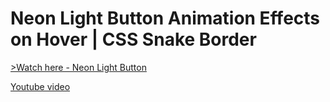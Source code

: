 # Neon Light Button Animation Effects on Hover | CSS Snake Border

<a href="https://viktoriya-druzhkova.github.io/Neon_Light_Button_Animation_Effects_on_Hover_CSS_Snake_Border/">>Watch here - Neon Light Button</a>

<p><a href="https://youtu.be/ex7jGbyFgpA">Youtube video</a></p>
